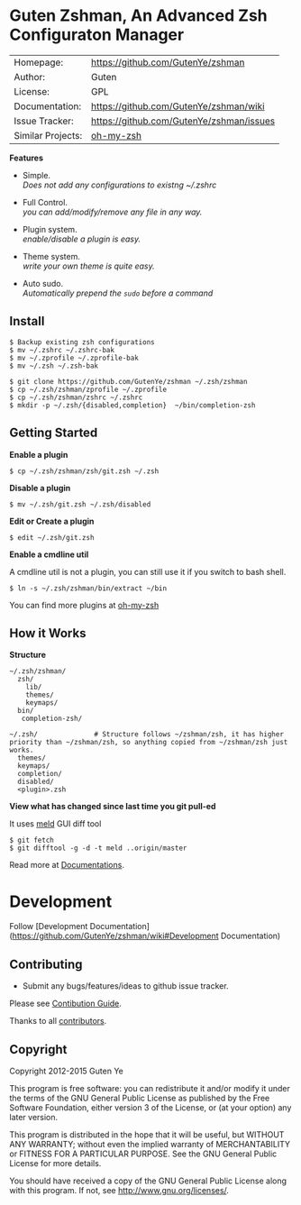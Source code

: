 Guten Zshman, An Advanced Zsh Configuraton Manager
======================================

|                |                                       |
|----------------|---------------------------------------|
| Homepage:      | https://github.com/GutenYe/zshman        |
| Author:	       | Guten                                 |
| License:       | GPL    |
| Documentation: | https://github.com/GutenYe/zshman/wiki   |
| Issue Tracker: | https://github.com/GutenYe/zshman/issues |
| Similar Projects: | [oh-my-zsh](https://github.com/robbyrussell/oh-my-zsh) |

**Features**

- Simple. <br>
  *Does not add any configurations to existng ~/.zshrc*

- Full Control. <br>
  *you can add/modify/remove any file in any way.*

- Plugin system. <br>
  *enable/disable a plugin is easy.*

- Theme system. <br>
  *write your own theme is quite easy.*

- Auto sudo. <br>
  *Automatically prepend the `sudo` before a command*

Install
-------

```
$ Backup existing zsh configurations
$ mv ~/.zshrc ~/.zshrc-bak
$ mv ~/.zprofile ~/.zprofile-bak
$ mv ~/.zsh ~/.zsh-bak

$ git clone https://github.com/GutenYe/zshman ~/.zsh/zshman
$ cp ~/.zsh/zshman/zprofile ~/.zprofile
$ cp ~/.zsh/zshman/zshrc ~/.zshrc
$ mkdir -p ~/.zsh/{disabled,completion}  ~/bin/completion-zsh
```

Getting Started
---------------

**Enable a plugin**

```
$ cp ~/.zsh/zshman/zsh/git.zsh ~/.zsh
```

**Disable a plugin**

```
$ mv ~/.zsh/git.zsh ~/.zsh/disabled
```

**Edit or Create a plugin**

```
$ edit ~/.zsh/git.zsh
```

**Enable a cmdline util**

A cmdline util is not a plugin, you can still use it if you switch to bash shell.

```
$ ln -s ~/.zsh/zshman/bin/extract ~/bin
```

You can find more plugins at [oh-my-zsh](https://github.com/robbyrussell/oh-my-zsh/tree/master/plugins)

How it Works
-----------

**Structure**

```
~/.zsh/zshman/
  zsh/
    lib/
    themes/
    keymaps/
  bin/
   completion-zsh/

~/.zsh/              # Structure follows ~/zshman/zsh, it has higher priority than ~/zshman/zsh, so anything copied from ~/zshman/zsh just works.
  themes/
  keymaps/
  completion/
  disabled/
  <plugin>.zsh
```

**View what has changed since last time you git pull-ed**

It uses [meld](http://meldmerge.org) GUI diff tool

```
$ git fetch
$ git difftool -g -d -t meld ..origin/master
```

Read more at [Documentations](https://github.com/GutenYe/zshman/wiki).

Development
===========

Follow [Development Documentation](https://github.com/GutenYe/zshman/wiki#Development Documentation)

Contributing
------------

* Submit any bugs/features/ideas to github issue tracker.

Please see [Contibution Guide](https://github.com/GutenYe/zshman/blob/master/CONTRIBUTING.md).

Thanks to all [contributors](https://github.com/GutenYe/zshman/contributors).

Copyright
---------

Copyright 2012-2015 Guten Ye

This program is free software: you can redistribute it and/or modify
it under the terms of the GNU General Public License as published by
the Free Software Foundation, either version 3 of the License, or
(at your option) any later version.

This program is distributed in the hope that it will be useful,
but WITHOUT ANY WARRANTY; without even the implied warranty of
MERCHANTABILITY or FITNESS FOR A PARTICULAR PURPOSE.  See the
GNU General Public License for more details.

You should have received a copy of the GNU General Public License
along with this program.  If not, see <http://www.gnu.org/licenses/>.
